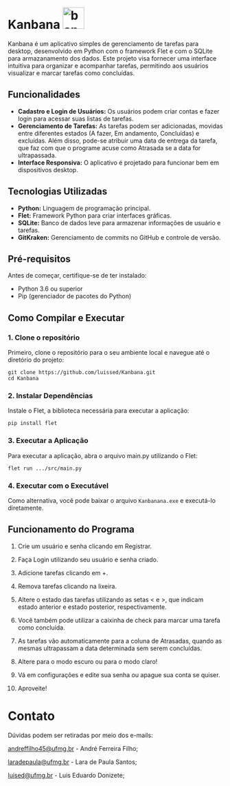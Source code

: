 # Kanbana <img src="https://github.com/luissed/Kanbana/blob/main/assets/images/banana.webp" alt="banana" width="50"/>

Kanbana é um aplicativo simples de gerenciamento de tarefas para desktop, desenvolvido em Python com o framework Flet e com o SQLite para armazanamento dos dados. Este projeto visa fornecer uma interface intuitiva para organizar e acompanhar tarefas, permitindo aos usuários visualizar e marcar tarefas como concluídas.

## Funcionalidades
- **Cadastro e Login de Usuários:** Os usuários podem criar contas e fazer login para acessar suas listas de tarefas.
- **Gerenciamento de Tarefas:** As tarefas podem ser adicionadas, movidas entre diferentes estados (A fazer, Em andamento, Concluídas) e excluídas. Além disso, pode-se atribuir uma data de entrega da tarefa, que faz com que o programe acuse como Atrasada se a data for ultrapassada.
- **Interface Responsiva:** O aplicativo é projetado para funcionar bem em dispositivos desktop.

## Tecnologias Utilizadas
- **Python:** Linguagem de programação principal.
- **Flet:** Framework Python para criar interfaces gráficas.
- **SQLite:** Banco de dados leve para armazenar informações de usuário e tarefas.
- **GitKraken:** Gerenciamento de commits no GitHub e controle de versão.

## Pré-requisitos
Antes de começar, certifique-se de ter instalado:
- Python 3.6 ou superior
- Pip (gerenciador de pacotes do Python)

## Como Compilar e Executar
### 1. Clone o repositório
Primeiro, clone o repositório para o seu ambiente local e navegue até o diretório do projeto:

```
git clone https://github.com/luissed/Kanbana.git
cd Kanbana
```

### 2. Instalar Dependências
Instale o Flet, a biblioteca necessária para executar a aplicação:

```
pip install flet
```

### 3. Executar a Aplicação
Para executar a aplicação, abra o arquivo main.py utilizando o Flet:

```
flet run .../src/main.py
```
### 4. Executar com o Executável
Como alternativa, você pode baixar o arquivo `Kanbanana.exe` e executá-lo diretamente.

## Funcionamento do Programa
1. Crie um usuário e senha clicando em Registrar.

2. Faça Login utilizando seu usuário e senha criado.

3. Adicione tarefas clicando em +.

4. Remova tarefas clicando na lixeira.

5. Altere o estado das tarefas utilizando as setas < e >, que indicam estado anterior e estado posterior, respectivamente.

6. Você também pode utilizar a caixinha de check para marcar uma tarefa como concluída.

7. As tarefas vão automaticamente para a coluna de Atrasadas, quando as mesmas ultrapassam a data determinada sem serem concluídas.

8. Altere para o modo escuro ou para o modo claro!

9. Vá em configurações e edite sua senha ou apague sua conta se quiser.

10. Aproveite!

# Contato
Dúvidas podem ser retiradas por meio dos e-mails:

andreffilho45@ufmg.br - André Ferreira Filho;

laradepaula@ufmg.br - Lara de Paula Santos;

luised@ufmg.br - Luis Eduardo Donizete;
